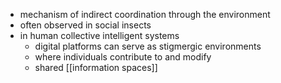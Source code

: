 - mechanism of indirect coordination through the environment
- often observed in social insects
- in human collective intelligent systems
	- digital platforms can serve as stigmergic environments
	- where individuals contribute to and modify
	- shared [[information spaces]]